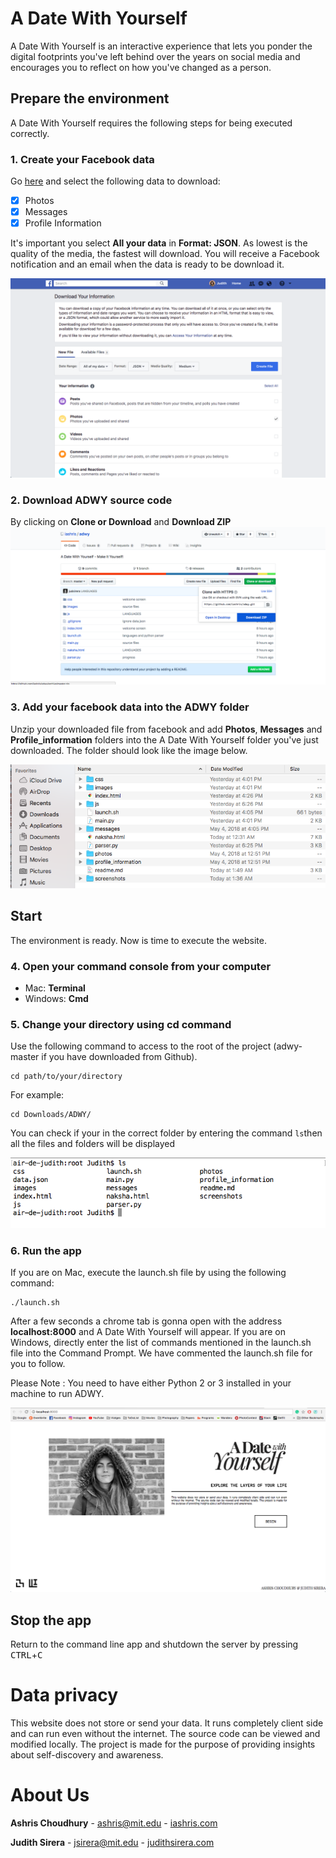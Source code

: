 # A Date With Yourself

A Date With Yourself is an interactive experience that lets you ponder the digital footprints you've left  behind over the years on social media and encourages you to reflect on how you've changed as a person.

## Prepare the environment
A Date With Yourself requires the following steps for being executed correctly.

### 1. Create your Facebook data
Go [here](https://www.facebook.com/dyi/?x=AdmMouE4Z71ItRyv&referrer=www_settings) and select the following data to download:
 - [x] Photos
 - [x] Messages
 - [x] Profile Information

It's important you select **All your data** in  **Format: JSON**. As lowest is the quality of the media, the fastest will download.
You will receive a Facebook notification and an email when the data is ready to be download it.

![Alt text](./screenshots/Download_Facebook_Data.png "Optional title")

### 2. Download ADWY source code
By clicking on **Clone or Download** and **Download ZIP**
![Alt text](./screenshots/Download_ADWY.png "Download the source code")

### 3. Add your facebook data into the ADWY folder
Unzip your downloaded file from facebook and add **Photos**, **Messages** and **Profile_information** folders into the A Date With Yourself folder you've just downloaded. The folder should look like the image below.

![Alt text](./screenshots/ADWY_folder.png "Folder arrangement")


## Start
The environment is ready. Now is time to execute the website.

### 4. Open your command console from your computer

- Mac: **Terminal**
- Windows: **Cmd**

### 5. Change your directory using cd command
Use the following command to access to the root of the project (adwy-master if you have downloaded from Github).
```
cd path/to/your/directory
```
 For example:
```
cd Downloads/ADWY/
```
You can check if your in the correct folder by entering the command `ls`then all the files and folders will be displayed

![Alt text](./screenshots/Folders_displayed.png "Folder display")


### 6. Run the app
If you are on Mac, execute the launch.sh file by using the following command:
```
./launch.sh
```
After a few seconds a chrome tab is gonna open with the address **localhost:8000** and A Date With Yourself will appear. If you are on Windows, directly enter the list of commands mentioned in the launch.sh file into the Command Prompt. We have commented the launch.sh file for you to follow.

Please Note : You need to have either Python 2 or 3 installed in your machine to run ADWY.

![Alt text](./screenshots/Localhost.png "Localhost")

## Stop the app
Return to the command line app and shutdown the server by pressing
<kbd>CTRL</kbd>+<kbd>C</kbd>

# Data privacy
This website does not store or send your data. It runs completely client side and can run even without the internet. The source code can be viewed and modified locally. The project is made for the purpose of providing insights about self-discovery and awareness.

# About Us
**Ashris Choudhury** - ashris@mit.edu - [iashris.com](http://iashris.com/)

**Judith Sirera** - jsirera@mit.edu - [judithsirera.com](http://judithsirera.com/)